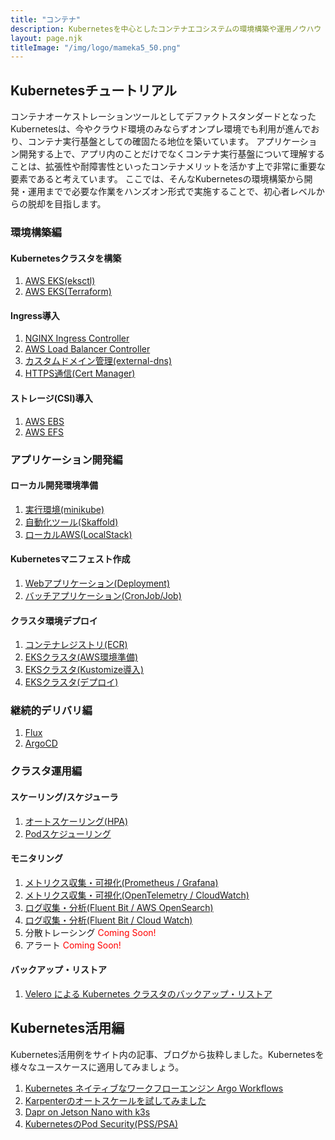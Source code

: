 ```yaml
---
title: "コンテナ"
description: Kubernetesを中心としたコンテナエコシステムの環境構築や運用ノウハウ
layout: page.njk
titleImage: "/img/logo/mameka5_50.png"
---
```


## Kubernetesチュートリアル
コンテナオーケストレーションツールとしてデファクトスタンダードとなったKubernetesは、今やクラウド環境のみならずオンプレ環境でも利用が進んでおり、コンテナ実行基盤としての確固たる地位を築いています。
アプリケーション開発する上で、アプリ内のことだけでなくコンテナ実行基盤について理解することは、拡張性や耐障害性といったコンテナメリットを活かす上で非常に重要な要素であると考えています。
ここでは、そんなKubernetesの環境構築から開発・運用までで必要な作業をハンズオン形式で実施することで、初心者レベルからの脱却を目指します。

### 環境構築編
#### Kubernetesクラスタを構築
1. [AWS EKS(eksctl)](/containers/k8s/tutorial/infra/aws-eks-eksctl/)
2. [AWS EKS(Terraform)](/containers/k8s/tutorial/infra/aws-eks-terraform/)

#### Ingress導入
1. [NGINX Ingress Controller](/containers/k8s/tutorial/ingress/ingress-nginx/)
2. [AWS Load Balancer Controller](/containers/k8s/tutorial/ingress/ingress-aws/)
3. [カスタムドメイン管理(external-dns)](/containers/k8s/tutorial/ingress/external-dns/)
4. [HTTPS通信(Cert Manager)](/containers/k8s/tutorial/ingress/https/)

#### ストレージ(CSI)導入
1. [AWS EBS](/containers/k8s/tutorial/storage/ebs/)
2. [AWS EFS](/containers/k8s/tutorial/storage/efs/)

### アプリケーション開発編
#### ローカル開発環境準備
1. [実行環境(minikube)](/containers/k8s/tutorial/app/minikube/)
2. [自動化ツール(Skaffold)](/containers/k8s/tutorial/app/skaffold/)
3. [ローカルAWS(LocalStack)](/containers/k8s/tutorial/app/localstack/)

#### Kubernetesマニフェスト作成
1. [Webアプリケーション(Deployment)](/containers/k8s/tutorial/app/web-app/)
2. [バッチアプリケーション(CronJob/Job)](/containers/k8s/tutorial/app/batch/)

#### クラスタ環境デプロイ
1. [コンテナレジストリ(ECR)](/containers/k8s/tutorial/app/container-registry/)
2. [EKSクラスタ(AWS環境準備)](/containers/k8s/tutorial/app/eks-1/)
3. [EKSクラスタ(Kustomize導入)](/containers/k8s/tutorial/app/eks-2/)
4. [EKSクラスタ(デプロイ)](/containers/k8s/tutorial/app/eks-3/)

### 継続的デリバリ編
1. [Flux](/containers/k8s/tutorial/delivery/flux/)
2. [ArgoCD](/containers/k8s/tutorial/delivery/argocd/)

### クラスタ運用編
#### スケーリング/スケジューラ
1. [オートスケーリング(HPA)](/containers/k8s/tutorial/ops/hpa/)
2. [Podスケジューリング](/containers/k8s/tutorial/ops/scheduling/)

#### モニタリング
1. [メトリクス収集・可視化(Prometheus / Grafana)](/containers/k8s/tutorial/ops/prometheus/)
2. [メトリクス収集・可視化(OpenTelemetry / CloudWatch)](/containers/k8s/tutorial/ops/opentelemetry/)
3. [ログ収集・分析(Fluent Bit / AWS OpenSearch)](/containers/k8s/tutorial/ops/opensearch/)
4. [ログ収集・分析(Fluent Bit / Cloud Watch)](/containers/k8s/tutorial/ops/cloudwatch/)
5. 分散トレーシング <span style="color:red">Coming Soon!</span>
6. アラート <span style="color:red">Coming Soon!</span>

#### バックアップ・リストア
1. [Velero による Kubernetes クラスタのバックアップ・リストア](/containers/k8s/tutorial/ops/velero-backup/)

## Kubernetes活用編
Kubernetes活用例をサイト内の記事、ブログから抜粋しました。Kubernetesを様々なユースケースに適用してみましょう。

1. [Kubernetes ネイティブなワークフローエンジン Argo Workflows](/containers/k8s/tutorial/advanced/argo-workflows/)
2. [Karpenterのオートスケールを試してみました](/blogs/2022/02/13/introduce-karpenter/)
3. [Dapr on Jetson Nano with k3s](/blogs/2022/01/03/dapr-on-jetson-nano-with-k3s/)
4. [KubernetesのPod Security(PSS/PSA)](/blogs/2022/03/03/pss-psa/)
